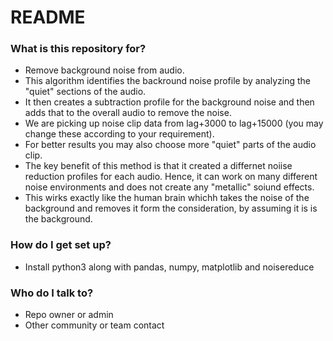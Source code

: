 # README #

### What is this repository for? ###

* Remove background noise from audio. 
* This algorithm identifies the backround noise profile by analyzing the "quiet" sections of the audio.
* It then creates a subtraction profile for the background noise and then adds that to the overall audio to remove the noise. 
* We are picking up noise clip data from lag+3000 to lag+15000 (you may change these according to your requirement).
* For better results you may also choose more "quiet" parts of the audio clip. 
* The key benefit of this method is that it created a differnet noiise reduction profiles for each audio.  Hence, it can work on many different noise environments and does not create any "metallic" soiund effects. 
* This wirks exactly like the human brain whichh takes the noise of the background and removes it form the consideration, by assuming it is is the background.


### How do I get set up? ###

* Install python3 along with  pandas, numpy, matplotlib and noisereduce

### Who do I talk to? ###

* Repo owner or admin
* Other community or team contact

